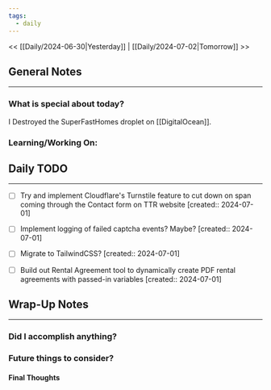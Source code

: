 ```yaml
---
tags:
  - daily
---
```

<< [[Daily/2024-06-30|Yesterday]] |  [[Daily/2024-07-02|Tomorrow]] >>

## General Notes
---
### What is special about today?
I Destroyed the SuperFastHomes droplet on [[DigitalOcean]].

### Learning/Working On:



## Daily TODO
---
- [ ] Try and implement Cloudflare's Turnstile feature to cut down on span coming through the Contact form on TTR website  [created:: 2024-07-01]
- [ ] Implement logging of failed captcha events?  Maybe?  [created:: 2024-07-01]
- [ ] Migrate to TailwindCSS?  [created:: 2024-07-01]
- [ ] Build out Rental Agreement tool to dynamically create PDF rental agreements with passed-in variables  [created:: 2024-07-01]


## Wrap-Up Notes
---
### Did I accomplish anything?
### Future things to consider?
#### Final Thoughts

